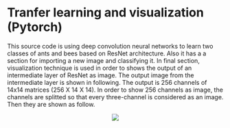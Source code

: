 # Tranfer learning and visualization (Pytorch)
This source code is using deep convolution neural networks to learn two classes of ants and bees based on ResNet architecture.
Also it has a a section for importing a new image and classifying it. In final section, visualization technique is used in order to shows the output of an intermediate layer of ResNet as image. The output image from the intermediate layer is shown in following. The  output is 256 channels of 14x14 matrices (256 X 14 X 14). In order to show 256 channels as image, the channels are splitted so that every three-channel is considered as an image. Then they are shown as follow.

<p align="center">
  <img src="https://user-images.githubusercontent.com/15813546/32373722-efb29938-c0af-11e7-9f03-83845799df55.png">
 </p>
